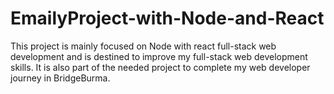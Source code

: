 # EmailyProject-with-Node-and-React
This project is mainly focused on Node with react full-stack web development and is destined to improve my full-stack web development skills. It is also part of the needed project to complete my web developer journey in BridgeBurma.

